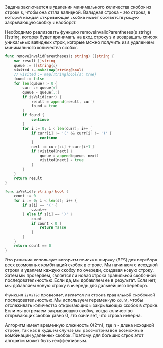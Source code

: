 Задача заключается в удалении минимального количества скобок из строки s, чтобы она стала валидной. Валидная строка - это строка, в которой каждая открывающая скобка имеет соответствующую закрывающую скобку и наоборот.

Необходимо реализовать функцию removeInvalidParentheses(s string) []string, которая будет принимать на вход строку s и возвращать список уникальных валидных строк, которые можно получить из s удалением минимального количества скобок.

```go
func removeInvalidParentheses(s string) []string {
    var result []string
    queue := []string{s}
    visited := make(map[string]bool)
    // visited := map[string]bool{s: true}
    found := false
    for len(queue) > 0 {
        curr := queue[0]
        queue = queue[1:]
        if isValid(curr) {
            result = append(result, curr)
            found = true
        }
        if found {
            continue
        }
        for i := 0; i < len(curr); i++ {
            if curr[i] != '(' && curr[i] != ')' {
                continue
            }
            next := curr[:i] + curr[i+1:]
            if !visited[next] {
                queue = append(queue, next)
                visited[next] = true
            }
        }
    }
    return result
}

func isValid(s string) bool {
    count := 0
    for i := 0; i < len(s); i++ {
        if s[i] == '(' {
            count++
        } else if s[i] == ')' {
            count--
            if count < 0 {
                return false
            }
        }
    }
    return count == 0
}
```

Это решение использует алгоритм поиска в ширину (BFS) для перебора всех возможных комбинаций скобок в строке. Мы начинаем с исходной строки и удаляем каждую скобку по очереди, создавая новую строку. Затем мы проверяем, является ли новая строка правильной скобочной последовательностью. Если да, мы добавляем ее в результат. Если нет, мы добавляем новую строку в очередь для дальнейшего перебора.

Функция `isValid` проверяет, является ли строка правильной скобочной последовательностью. Мы используем переменную `count`, чтобы отслеживать количество открывающих и закрывающих скобок в строке. Если мы встречаем закрывающую скобку, когда количество открывающих скобок равно 0, это означает, что строка неверна.

Алгоритм имеет временную сложность O(2^n), где n - длина исходной строки, так как в худшем случае мы рассмотрим все возможные комбинации удаленных скобок. Поэтому, для больших строк этот алгоритм может быть неэффективным.
